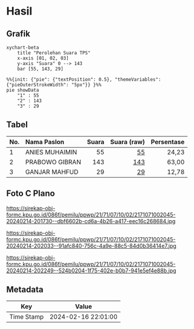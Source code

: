 # Hasil

## Grafik

```mermaid
xychart-beta
    title "Perolehan Suara TPS"
    x-axis [01, 02, 03]
    y-axis "Suara" 0 --> 143
    bar [55, 143, 29]
```

```mermaid
%%{init: {"pie": {"textPosition": 0.5}, "themeVariables": {"pieOuterStrokeWidth": "5px"}} }%%
pie showData
    "1" : 55
    "2" : 143
    "3" : 29
```

## Tabel

| No. | Nama Paslon    | Suara | Suara (raw) | Persentase |
|:--- |:-------------- | -----:| -----------:| ----------:|
| 1   | ANIES MUHAIMIN | 55    | [55][p-1]   | 24,23      |
| 2   | PRABOWO GIBRAN | 143   | [143][p-2]  | 63,00      |
| 3   | GANJAR MAHFUD  | 29    | [29][p-3]   | 12,78      |


[p-1]: https://github.com/gigit-pemilu/pemilu-2024-21-kepulauan-riau/blob/main/pilpres/hitung-suara/sub/21-kepulauan-riau/sub/71-kota-batam/sub/07-sei-beduk/sub/1002-duriangkang/sub/045-tps/sub/paslon-1.txt
[p-2]: https://github.com/gigit-pemilu/pemilu-2024-21-kepulauan-riau/blob/main/pilpres/hitung-suara/sub/21-kepulauan-riau/sub/71-kota-batam/sub/07-sei-beduk/sub/1002-duriangkang/sub/045-tps/sub/paslon-2.txt
[p-3]: https://github.com/gigit-pemilu/pemilu-2024-21-kepulauan-riau/blob/main/pilpres/hitung-suara/sub/21-kepulauan-riau/sub/71-kota-batam/sub/07-sei-beduk/sub/1002-duriangkang/sub/045-tps/sub/paslon-3.txt

## Foto C Plano

https://sirekap-obj-formc.kpu.go.id/086f/pemilu/ppwp/21/71/07/10/02/2171071002045-20240214-201730--dbf6602b-cd6a-4b26-a417-eec16c268684.jpg

https://sirekap-obj-formc.kpu.go.id/086f/pemilu/ppwp/21/71/07/10/02/2171071002045-20240214-202033--91afc840-756c-4a9e-88c5-84d0b36414e7.jpg

https://sirekap-obj-formc.kpu.go.id/086f/pemilu/ppwp/21/71/07/10/02/2171071002045-20240214-202249--524b0204-1f75-402e-b0b7-941e5ef4e88b.jpg


## Metadata

| Key        | Value               |
| ---------- | ------------------- |
| Time Stamp | 2024-02-16 22:01:00 |



